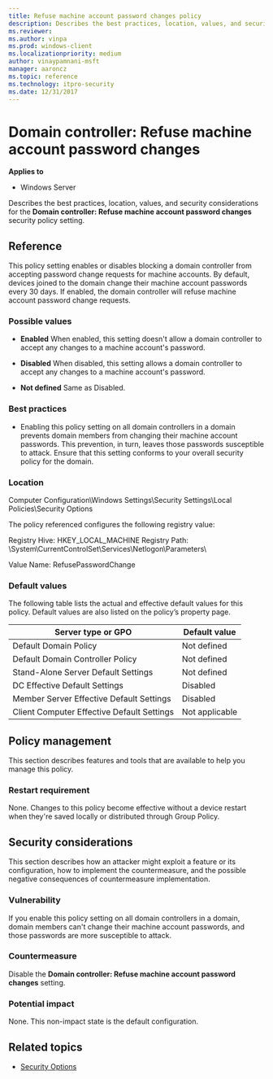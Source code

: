 ```yaml
---
title: Refuse machine account password changes policy
description: Describes the best practices, location, values, and security considerations for the Domain controller Refuse machine account password changes security policy setting.
ms.reviewer:
ms.author: vinpa
ms.prod: windows-client
ms.localizationpriority: medium
author: vinaypamnani-msft
manager: aaroncz
ms.topic: reference
ms.technology: itpro-security
ms.date: 12/31/2017
---
```


# Domain controller: Refuse machine account password changes

**Applies to**
- Windows Server

Describes the best practices, location, values, and security considerations for the **Domain controller: Refuse machine account password changes** security policy setting.

## Reference

This policy setting enables or disables blocking a domain controller from accepting password change requests for machine accounts. By default, devices joined to the domain change their machine account passwords every 30 days. If enabled, the domain controller will refuse machine account password change requests.

### Possible values

-   **Enabled** When enabled, this setting doesn't allow a domain controller to accept any changes to a machine account's password.

-   **Disabled** When disabled, this setting allows a domain controller to accept any changes to a machine account's password.

-   **Not defined** Same as Disabled.

### Best practices

-   Enabling this policy setting on all domain controllers in a domain prevents domain members from changing their machine account passwords. This prevention, in turn, leaves those passwords susceptible to attack. Ensure that this setting conforms to your overall security policy for the domain.

### Location

Computer Configuration\\Windows Settings\\Security Settings\\Local Policies\\Security Options

The policy referenced configures the following registry value:

Registry Hive: HKEY_LOCAL_MACHINE
Registry Path: \System\CurrentControlSet\Services\Netlogon\Parameters\

Value Name: RefusePasswordChange

### Default values

The following table lists the actual and effective default values for this policy. Default values are also listed on the policy’s property page.

| Server type or GPO | Default value |
|---|---|
| Default Domain Policy | Not defined |
| Default Domain Controller Policy | Not defined |
| Stand-Alone Server Default Settings | Not defined |
| DC Effective Default Settings | Disabled |
| Member Server Effective Default Settings | Disabled |
| Client Computer Effective Default Settings | Not applicable |

## Policy management

This section describes features and tools that are available to help you manage this policy.

### Restart requirement

None. Changes to this policy become effective without a device restart when they're saved locally or distributed through Group Policy.

## Security considerations

This section describes how an attacker might exploit a feature or its configuration, how to implement the countermeasure, and the possible negative consequences of countermeasure implementation.

### Vulnerability

If you enable this policy setting on all domain controllers in a domain, domain members can't change their machine account passwords, and those passwords are more susceptible to attack.

### Countermeasure

Disable the **Domain controller: Refuse machine account password changes** setting.

### Potential impact

None. This non-impact state is the default configuration.

## Related topics

- [Security Options](security-options.md)
